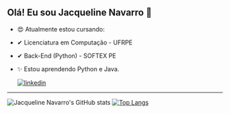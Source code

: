 ## Olá! Eu sou Jacqueline Navarro 👋

- 😍 Atualmente estou cursando:
-  ✔   Licenciatura em Computação - UFRPE
-  ✔  Back-End (Python) - SOFTEX PE

- ✨ Estou aprendendo Python e Java.
	
    [![linkedin](https://img.shields.io/badge/LinkedIn-0077B5?style=for-the-badge&logo=linkedin&logoColor=white)](https://www.linkedin.com/in/jacqueline-navarro-a928113b/)
  
---

![Jacqueline Navarro's GitHub stats](https://github-readme-stats.vercel.app/api?username=jacquelinenavarro&theme=onedark&show_icons=true) [![Top Langs](https://github-readme-stats.vercel.app/api/top-langs/?username=jacquelinenavarro&theme=onedark)](https://github.com/jacquelinenavarro/github-readme-stats)

